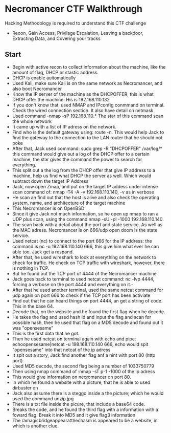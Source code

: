 # Necromancer CTF Walkthrough
Hacking Methodology is required to understand this CTF challenge
- Recon, Gain Access, Privilage Escalation, Leaving a backdoor, Extracting Data, and  Covering your tracks
## Start 
- Begin with active recon to collect information about the machine, like the amount of flag, DHCP or stastic address. 
- DHCP is enable auitomatically
- Used Kali, make sure Kali is on the same network as Necromancer, and also boot Necromancer
- Know the IP server of the machine as the DHCPOFFER, this is what DHCP offer the machine. His is 192.168.110.132
- If you don't know that, used NMAP and IPconfig conmmand on terminal. Check the wired connection section. It also have detail on netmask
- Used command -nmap -sP 192.168.110.* The star of this command scan the whole network 
- It came up with a list of IP adress on the network.
- Find who is the  default gateway using: route -n. This would help Jack to find the gateway to the connection to the LAN router that he should not poke
- After that, Jack used command: sudo grep -R "DHCPOFFER" /var/log/* this command would give out a log of the DHCP offer to a certain machine, the star gives the command the power to search for everything.
- This split out a the log from the DHCP offer that give IP address to a machine, help us find what DHCP the server as well. Which would subtract down the target IP Address
- Jack, now open Zmap, and put on the target IP addess under intense scan command of: nmap -T4 -A -v 192.168.110.140, -v as in verbose
- He scan an find out that the host is alive and also check the operating system, name, and architecture of the target machine
- This Necromancer is on OpenBSD
- Since it give Jack not much information, so he open up nmap to ran a UDP plus scan, using the command nmap -sU -pl -1000 192.168.110.140.
- The scan back with a detail about the port and state service. As well as the MAC adress. Necromancer is on 666/udp open doom is the state service. 
- Used netcat (nc) to connect to the port 666 for the IP address: the command is nc -u 192.168.110.140 666, this give him what ever he can able too. Jack get a respond.  
- After that, he used wireshark to look at everything on the network to check for traffic. He check on TCP traffic with wireshark, however, there is nothing in TCP.
- But he found out the TCP port of 4444 of the Necromancer machine
- Jack goes back to terminal to used netcat command: nc -lvp 4444, forcing a verbose on the port 4444 and everything on it.- 
- After that he used another terminal, used the same netcat command for udp again on port 666 to check if the TCP port has been activiate
- Find out that he can heard things on port 4444, an get a string of code. This in the base 64.
- Decode that, on the website and he found the first flag when he decode. 
- He takes the flag and used hash id and input the flag and scan for possible hash, then he used that flag on a MD5 decode and found out it was "opensesame"
- This is the first data that he got. 
- Then he used netcat on terminal again  with  echo and pipe: echoopensesame|netcat -u 198.168.110.140 666, echo would spit "opensesame" into that netcat of the ip adress 
- It spit out a story, Jack find another flag anf a hint with port 80 (http port)
- Used MD5 decode, the second flag being  a number of 1033750779
- Then using nmap command of :nmap -sT p-1 -1000 of the ip adress
- This would give information on necromancer on port 80. 
- In which he found a website with a picture, that he is able to used dirbuster on
- Jack also assume there is a steggo inside a the picture; which he would used the command unzip.jpg
- There is a txt file inside the picure, that include a base64 code.
- Breaks the code, and he found the third flag with a information with a foward flag. Break it into MD5 and it give flag3 information
- The /amagicbridgeappearatthechasm is appeared to be a website, in which is another clue.

